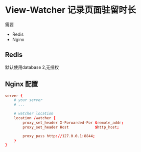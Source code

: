 # View-Watcher 记录页面驻留时长

需要  

- Redis
- Nginx

## Redis

默认使用database 2,无授权

## Nginx 配置

```conf
server {
    # your server
    # ...

    # watcher location
    location /watcher {
        proxy_set_header X-Forwarded-For $remote_addr;
        proxy_set_header Host            $http_host;

        proxy_pass http://127.0.0.1:8844;
    }
}
```
